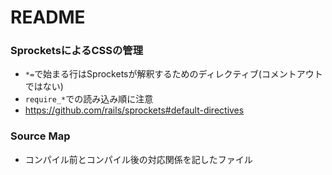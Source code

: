 # README

### SprocketsによるCSSの管理
- `*=`で始まる行はSprocketsが解釈するためのディレクティブ(コメントアウトではない)
- `require_*`での読み込み順に注意
- https://github.com/rails/sprockets#default-directives

### Source Map
- コンパイル前とコンパイル後の対応関係を記したファイル
